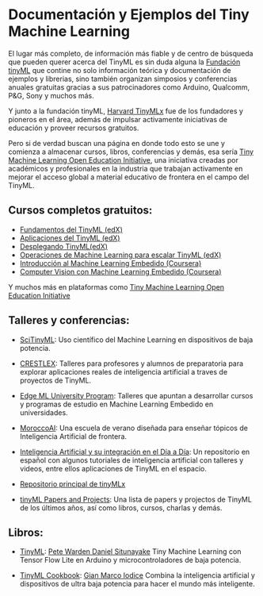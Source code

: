 # Documentación y Ejemplos del Tiny Machine Learning

El lugar más completo, de información más fiable y de centro de búsqueda que pueden querer acerca del TinyML es sin duda alguna la [Fundación tinyML](https://www.tinyml.org/about/) que contine no solo información teórica y documentación de ejemplos y librerias, sino también organizan simposios y conferencias anuales gratuitas gracias a sus patrocinadores como Arduino, Qualcomm, P&G, Sony y muchos más.

Y junto a la fundación tinyML, [Harvard TinyMLx](https://pll.harvard.edu/course/fundamentals-tinyml) fue de los fundadores y pioneros en el área, además de impulsar activamente iniciativas de educación y proveer recursos gratuitos.

Pero si de verdad buscan una página en donde todo esto se une y comienza a almacenar cursos, libros, conferencias y demás, esa sería [Tiny Machine Learning Open Education Initiative](http://tinyml.seas.harvard.edu), una iniciativa creadas por académicos y profesionales en la industria que trabajan activamente en mejorar el acceso global a material educativo de frontera en el campo del TinyML.

## Cursos completos gratuitos:

- [Fundamentos del TinyML (edX)](https://www.edx.org/course/fundamentals-of-tinyml)
- [Aplicaciones del TinyML (edX)](https://www.edx.org/course/applications-of-tinyml)
- [Desplegando TinyML(edX)](https://www.edx.org/course/deploying-tinyml)
- [Operaciones de Machine Learning para escalar TinyML (edX)](https://www.edx.org/course/mlops-for-scaling-tinyml)
- [Introducción al Machine Learning Embedido (Coursera)](https://www.coursera.org/learn/introduction-to-embedded-machine-learning)
- [Computer Vision con Machine Learning Embedido (Coursera)](https://www.coursera.org/learn/computer-vision-with-embedded-machine-learning)

Y muchos más en plataformas como [Tiny Machine Learning Open Education Initiative](http://tinyml.seas.harvard.edu)

## Talleres y conferencias:

- [SciTinyML](http://tinyml.seas.harvard.edu/SciTinyML-21/):
Uso científico del Machine Learning en dispositivos de baja potencia.

- [CRESTLEX](http://tinyml.seas.harvard.edu/CRESTLEX3/): 
Talleres para profesores y alumnos de preparatoria para explorar aplicaciones reales de inteligencia artificial a traves de proyectos de TinyML.

- [Edge ML University Program](https://tinyml.seas.harvard.edu/EdgeMLUP-23/#:~:text=Edge%20ML%20University%20Program): 
Talleres que apuntan a desarrollar cursos y programas de estudio en Machine Learning Embedido en universidades.

- [MoroccoAI](https://summerschool.morocco.ai/aboutus): 
Una escuela de verano diseñada para enseñar tópicos de Inteligencia Artificial de frontera.

- [Inteligencia Artificial y su integración en el Día a Día](https://github.com/EdwinMarteZorrilla/tinyML-UTESA): 
Un repositorio en español con algunos tutoriales de inteligencia artificial con talleres y videos, entre ellos aplicaciones de TinyML en el espacio.

- [Repositorio principal de tinyMLx](https://github.com/tinyMLx)

- [tinyML Papers and Projects](https://github.com/gigwegbe/tinyml-papers-and-projects):
Una lista de papers y projectos de TinyML de los últimos años, así como libros, cursos, charlas y demás.

## Libros:

- [TinyML](https://tinymlbook.com/):
[Pete Warden Daniel Situnayake](https://petewarden.com/)
Tiny Machine Learning con Tensor Flow Lite en Arduino y microcontroladores de baja potencia.

- [TinyML Cookbook](https://www.packtpub.com/product/tinyml-cookbook/9781801814973):
[Gian Marco Iodice](https://www.linkedin.com/in/gian-marco-iodice-3183a9a1/)
Combina la inteligencia artificial y dispositivos de ultra baja potencia para hacer el mundo más inteligente.